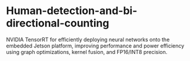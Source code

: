 # Human-detection-and-bi-directional-counting
NVIDIA TensorRT for efficiently deploying neural networks onto the embedded Jetson platform, improving performance and power efficiency using graph optimizations, kernel fusion, and FP16/INT8 precision.
